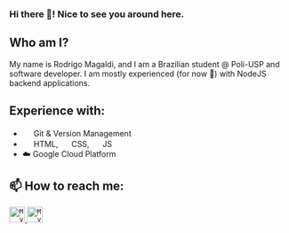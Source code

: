 ### Hi there 👋! Nice to see you around here.

## Who am I?
My name is Rodrigo Magaldi, and I am a Brazilian student @ Poli-USP and software developer.
I am mostly experienced (for now 😬) with NodeJS backend applications.

## Experience with:
- <img width="16" src="https://www.flaticon.com/svg/static/icons/svg/2111/2111432.svg"/>  Git & Version Management
- <img width="16" src="https://www.flaticon.com/svg/static/icons/svg/2913/2913970.svg"/> HTML, <img width="16" src="https://www.flaticon.com/svg/static/icons/svg/2913/2913970.svg"/> CSS, <img width="16" src="https://www.flaticon.com/svg/static/icons/svg/2913/2913970.svg"/> JS
- ☁️ Google Cloud Platform



## 📫 How to reach me:
<a href="https://www.linkedin.com/in/rodrigo-miksian-magaldi/">
  <code><img alt="My linkedin" width="28" src="https://www.flaticon.com/svg/static/icons/svg/174/174857.svg" /></code>
</a>
<a href="mailto:rod.magaldi@gmail.com">
  <code><img alt="My Gmail" width="28" src="https://www.flaticon.com/svg/static/icons/svg/732/732200.svg" /></code>
</a>




<!--
**rodmagaldi/rodmagaldi** is a ✨ _special_ ✨ repository because its `README.md` (this file) appears on your GitHub profile.

Here are some ideas to get you started:

- 🔭 I’m currently working on ...
- 🌱 I’m currently learning ...
- 👯 I’m looking to collaborate on ...
- 🤔 I’m looking for help with ...
- 💬 Ask me about ...
- 📫 How to reach me: ...
- 😄 Pronouns: ...
- ⚡ Fun fact: ...
-->
